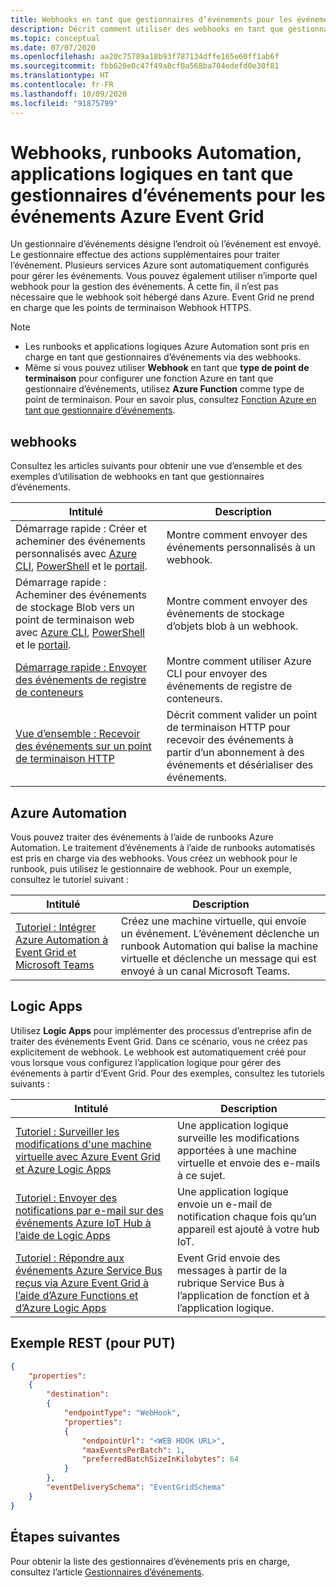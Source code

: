 ```yaml
---
title: Webhooks en tant que gestionnaires d’événements pour les événements Azure Event Grid
description: Décrit comment utiliser des webhooks en tant que gestionnaires d’événements pour des événements Azure Event Grid. Les runbooks et applications logiques Azure Automation sont pris en charge en tant que gestionnaires d’événements via des webhooks.
ms.topic: conceptual
ms.date: 07/07/2020
ms.openlocfilehash: aa20c75789a18b93f787134dffe165e60ff1ab6f
ms.sourcegitcommit: fbb620e0c47f49a8cf0a568ba704edefd0e30f81
ms.translationtype: HT
ms.contentlocale: fr-FR
ms.lasthandoff: 10/09/2020
ms.locfileid: "91875799"
---
```

# <a name="webhooks-automation-runbooks-logic-apps-as-event-handlers-for-azure-event-grid-events"></a>Webhooks, runbooks Automation, applications logiques en tant que gestionnaires d’événements pour les événements Azure Event Grid
Un gestionnaire d’événements désigne l’endroit où l’événement est envoyé. Le gestionnaire effectue des actions supplémentaires pour traiter l’événement. Plusieurs services Azure sont automatiquement configurés pour gérer les événements. Vous pouvez également utiliser n’importe quel webhook pour la gestion des événements. À cette fin, il n’est pas nécessaire que le webhook soit hébergé dans Azure. Event Grid ne prend en charge que les points de terminaison Webhook HTTPS.

> [!NOTE]
> - Les runbooks et applications logiques Azure Automation sont pris en charge en tant que gestionnaires d’événements via des webhooks. 
> - Même si vous pouvez utiliser **Webhook** en tant que **type de point de terminaison** pour configurer une fonction Azure en tant que gestionnaire d’événements, utilisez **Azure Function** comme type de point de terminaison. Pour en savoir plus, consultez [Fonction Azure en tant que gestionnaire d’événements](handler-functions.md).

## <a name="webhooks"></a>webhooks
Consultez les articles suivants pour obtenir une vue d’ensemble et des exemples d’utilisation de webhooks en tant que gestionnaires d’événements. 

|Intitulé  |Description  |
|---------|---------|
| Démarrage rapide : Créer et acheminer des événements personnalisés avec [Azure CLI](custom-event-quickstart.md), [PowerShell](custom-event-quickstart-powershell.md) et le [portail](custom-event-quickstart-portal.md). | Montre comment envoyer des événements personnalisés à un webhook. |
| Démarrage rapide : Acheminer des événements de stockage Blob vers un point de terminaison web avec [Azure CLI](../storage/blobs/storage-blob-event-quickstart.md?toc=%2fazure%2fevent-grid%2ftoc.json), [PowerShell](../storage/blobs/storage-blob-event-quickstart-powershell.md?toc=%2fazure%2fevent-grid%2ftoc.json) et le [portail](blob-event-quickstart-portal.md). | Montre comment envoyer des événements de stockage d’objets blob à un webhook. |
| [Démarrage rapide : Envoyer des événements de registre de conteneurs](../container-registry/container-registry-event-grid-quickstart.md?toc=%2fazure%2fevent-grid%2ftoc.json) | Montre comment utiliser Azure CLI pour envoyer des événements de registre de conteneurs. |
| [Vue d’ensemble : Recevoir des événements sur un point de terminaison HTTP](receive-events.md) | Décrit comment valider un point de terminaison HTTP pour recevoir des événements à partir d’un abonnement à des événements et désérialiser des événements. |


## <a name="azure-automation"></a>Azure Automation
Vous pouvez traiter des événements à l’aide de runbooks Azure Automation. Le traitement d’événements à l’aide de runbooks automatisés est pris en charge via des webhooks. Vous créez un webhook pour le runbook, puis utilisez le gestionnaire de webhook. Pour un exemple, consultez le tutoriel suivant : 

|Intitulé  |Description  |
|---------|---------|
|[Tutoriel : Intégrer Azure Automation à Event Grid et Microsoft Teams](ensure-tags-exists-on-new-virtual-machines.md) |Créez une machine virtuelle, qui envoie un événement. L’événement déclenche un runbook Automation qui balise la machine virtuelle et déclenche un message qui est envoyé à un canal Microsoft Teams. |


## <a name="logic-apps"></a>Logic Apps
Utilisez **Logic Apps** pour implémenter des processus d’entreprise afin de traiter des événements Event Grid. Dans ce scénario, vous ne créez pas explicitement de webhook. Le webhook est automatiquement créé pour vous lorsque vous configurez l’application logique pour gérer des événements à partir d’Event Grid. Pour des exemples, consultez les tutoriels suivants : 

|Intitulé  |Description  |
|---------|---------|
| [Tutoriel : Surveiller les modifications d'une machine virtuelle avec Azure Event Grid et Azure Logic Apps](monitor-virtual-machine-changes-event-grid-logic-app.md) | Une application logique surveille les modifications apportées à une machine virtuelle et envoie des e-mails à ce sujet. |
| [Tutoriel : Envoyer des notifications par e-mail sur des événements Azure IoT Hub à l’aide de Logic Apps](publish-iot-hub-events-to-logic-apps.md) | Une application logique envoie un e-mail de notification chaque fois qu’un appareil est ajouté à votre hub IoT. |
| [Tutoriel : Répondre aux événements Azure Service Bus reçus via Azure Event Grid à l’aide d’Azure Functions et d’Azure Logic Apps](../service-bus-messaging/service-bus-to-event-grid-integration-example.md?toc=%2fazure%2fevent-grid%2ftoc.json) | Event Grid envoie des messages à partir de la rubrique Service Bus à l’application de fonction et à l’application logique. |

## <a name="rest-example-for-put"></a>Exemple REST (pour PUT)

```json
{
    "properties": 
    {
        "destination": 
        {
            "endpointType": "WebHook",
            "properties": 
            {
                "endpointUrl": "<WEB HOOK URL>",
                "maxEventsPerBatch": 1,
                "preferredBatchSizeInKilobytes": 64
            }
        },
        "eventDeliverySchema": "EventGridSchema"
    }
}
```

## <a name="next-steps"></a>Étapes suivantes
Pour obtenir la liste des gestionnaires d’événements pris en charge, consultez l’article [Gestionnaires d’événements](event-handlers.md). 
